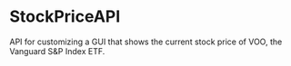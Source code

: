 # StockPriceAPI
API for customizing a GUI that shows the current stock price of VOO, the Vanguard S&amp;P Index ETF.
